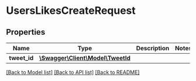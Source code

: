 # UsersLikesCreateRequest

## Properties
Name | Type | Description | Notes
------------ | ------------- | ------------- | -------------
**tweet_id** | [**\Swagger\Client\Model\TweetId**](TweetId.md) |  | 

[[Back to Model list]](../../README.md#documentation-for-models) [[Back to API list]](../../README.md#documentation-for-api-endpoints) [[Back to README]](../../README.md)

